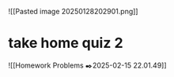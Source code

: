 ![[Pasted image 20250128202901.png]]
# take home quiz 2
![[Homework Problems ✒️2025-02-15 22.01.49]]